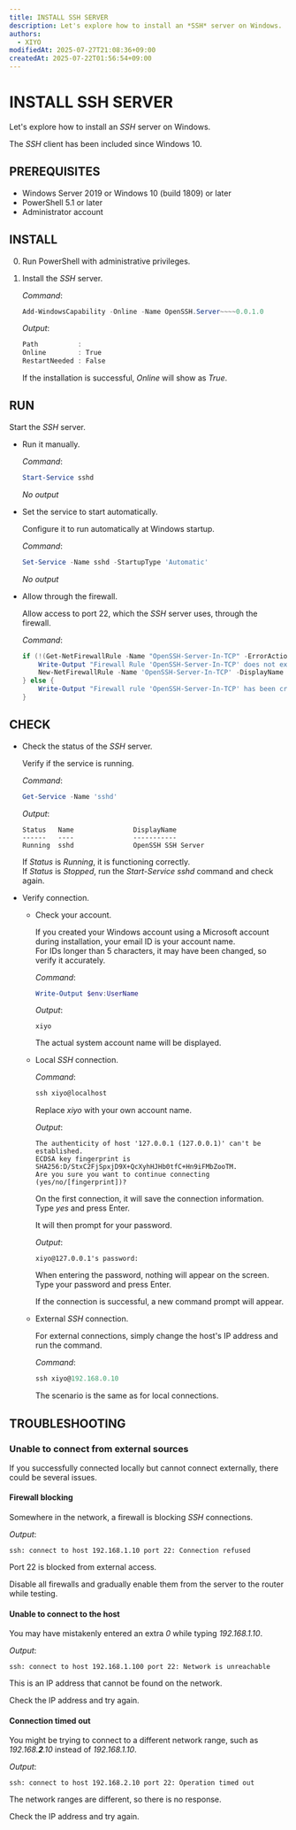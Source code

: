 ```yaml
---
title: INSTALL SSH SERVER
description: Let's explore how to install an *SSH* server on Windows.
authors:
  - XIYO
modifiedAt: 2025-07-27T21:08:36+09:00
createdAt: 2025-07-22T01:56:54+09:00
---
```

# INSTALL SSH SERVER

Let's explore how to install an *SSH* server on Windows.

The *SSH* client has been included since Windows 10.

## PREREQUISITES

- Windows Server 2019 or Windows 10 (build 1809) or later
- PowerShell 5.1 or later
- Administrator account

## INSTALL

0. Run PowerShell with administrative privileges.
1. Install the *SSH* server.

   *Command*:

   ```powershell
   Add-WindowsCapability -Online -Name OpenSSH.Server~~~~0.0.1.0
   ```

   *Output*:

   ```powershell
   Path          :
   Online        : True
   RestartNeeded : False
   ```

   If the installation is successful, *Online* will show as *True*.

## RUN

Start the *SSH* server.

- Run it manually.

  *Command*:

  ```powershell
  Start-Service sshd
  ```

  *No output*

- Set the service to start automatically.

  Configure it to run automatically at Windows startup.

  *Command*:

  ```powershell
  Set-Service -Name sshd -StartupType 'Automatic'
  ```

  *No output*

- Allow through the firewall.

  Allow access to port 22, which the *SSH* server uses, through the firewall.

  *Command*:

  ```powershell
  if (!(Get-NetFirewallRule -Name "OpenSSH-Server-In-TCP" -ErrorAction SilentlyContinue | Select-Object Name, Enabled)) {
      Write-Output "Firewall Rule 'OpenSSH-Server-In-TCP' does not exist, creating it..."
      New-NetFirewallRule -Name 'OpenSSH-Server-In-TCP' -DisplayName 'OpenSSH Server (sshd)' -Enabled True -Direction Inbound -Protocol TCP -Action Allow -LocalPort 22
  } else {
      Write-Output "Firewall rule 'OpenSSH-Server-In-TCP' has been created and exists."
  }
  ```

## CHECK

- Check the status of the *SSH* server.

  Verify if the service is running.

  *Command*:

  ```powershell
  Get-Service -Name 'sshd'
  ```

  *Output*:

  ```text
  Status   Name               DisplayName
  ------   ----               -----------
  Running  sshd               OpenSSH SSH Server
  ```

  If *Status* is *Running*, it is functioning correctly. \
  If *Status* is *Stopped*, run the *Start-Service sshd* command and check again.

- Verify connection.

  - Check your account.

    If you created your Windows account using a Microsoft account during installation, your email ID is your account name. \
    For IDs longer than 5 characters, it may have been changed, so verify it accurately.

    *Command*:

    ```powershell
    Write-Output $env:UserName
    ```

    *Output*:

    ```text
    xiyo
    ```

    The actual system account name will be displayed.

  - Local *SSH* connection.

    *Command*:

    ```powershell
    ssh xiyo@localhost
    ```

    Replace *xiyo* with your own account name.

    *Output*:

    ```text
    The authenticity of host '127.0.0.1 (127.0.0.1)' can't be established.
    ECDSA key fingerprint is SHA256:D/StxC2FjSpxjD9X+QcXyhHJHb0tfC+Hn9iFMbZooTM.
    Are you sure you want to continue connecting (yes/no/[fingerprint])?
    ```

    On the first connection, it will save the connection information. \
    Type *yes* and press Enter.

    It will then prompt for your password.

    *Output*:

    ```text
    xiyo@127.0.0.1's password:
    ```

    When entering the password, nothing will appear on the screen. \
    Type your password and press Enter.

    If the connection is successful, a new command prompt will appear.

  - External *SSH* connection.

    For external connections, simply change the host's IP address and run the command.

    *Command*:

    ```powershell
    ssh xiyo@192.168.0.10
    ```

    The scenario is the same as for local connections.

## TROUBLESHOOTING

### Unable to connect from external sources

If you successfully connected locally but cannot connect externally, there could be several issues.

#### Firewall blocking

Somewhere in the network, a firewall is blocking *SSH* connections.

*Output*:

```text
ssh: connect to host 192.168.1.10 port 22: Connection refused
```

Port 22 is blocked from external access.

Disable all firewalls and gradually enable them from the server to the router while testing.

#### Unable to connect to the host

You may have mistakenly entered an extra *0* while typing *192.168.1.10*.

*Output*:

```text
ssh: connect to host 192.168.1.100 port 22: Network is unreachable
```

This is an IP address that cannot be found on the network.

Check the IP address and try again.

#### Connection timed out

You might be trying to connect to a different network range, such as *192.168.**2**.10* instead of *192.168.1.10*.

*Output*:

```text
ssh: connect to host 192.168.2.10 port 22: Operation timed out
```

The network ranges are different, so there is no response.

Check the IP address and try again.

